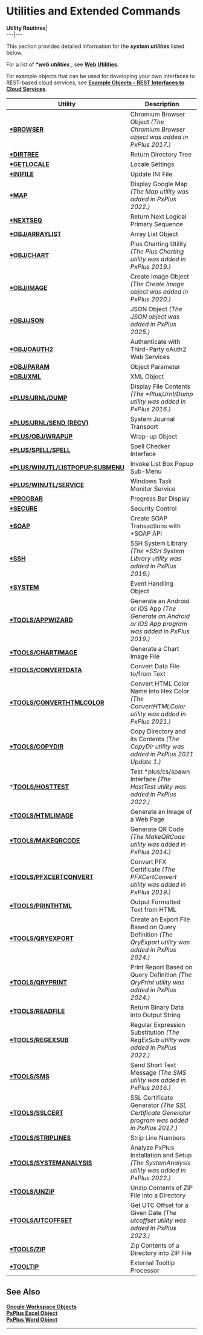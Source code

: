 # Utilities and Extended Commands

**Utility Routines**|   
---|---  
  
This section provides detailed information for the **_system utilities_** listed below.

For a list of **_*web utilities_** , see **[Web Utilities](Web%20Utilities/Introduction.md)**.

For example objects that can be used for developing your own interfaces to REST-based cloud services, see **[Example Objects - REST Interfaces to Cloud Services](utilities/restexamples.md)**.

**Utility** |  **Description**  
---|---  
**[*BROWSER](utilities/browser.md)** |  Chromium Browser Object _(The Chromium Browser object was added in PxPlus 2017.)_  
**[*DIRTREE](utilities/dirtree.md)** |  Return Directory Tree  
**[*GETLOCALE](utilities/getlocale.md)** |  Locale Settings  
**[*INIFILE](utilities/inifile.md)** |  Update INI File  
**[*MAP](utilities/map.md)** |  Display Google Map _(The Map utility was added in PxPlus 2022.)_  
**[*NEXTSEQ](utilities/nextseq.md)** |  Return Next Logical Primary Sequence  
**[*OBJ/ARRAYLIST](utilities/obj_arraylist.md)** |  Array List Object  
**[*OBJ/CHART](utilities/chart_object.md)** |  Plus Charting Utility _(The Plus Charting utility was added in PxPlus 2019.)_  
**[*OBJ/IMAGE](utilities/obj_image.md)** |  Create Image Object _(The Create Image object was added in PxPlus 2020.)_  
**[*OBJ/JSON](utilities/obj_json.md)** |  JSON Object _(The JSON object was added in PxPlus 2025.)_  
**[*OBJ/OAUTH2](utilities/obj_oauth2.md)** |  Authenticate with Third-Party oAuth2 Web Services  
**[*OBJ/PARAM](utilities/obj_param.md)** |  Object Parameter  
**[*OBJ/XML](utilities/obj_xml.md)** |  XML Object  
**[*PLUS/JRNL/DUMP](utilities/dump.md)** |  Display File Contents _(The *Plus/Jrnl/Dump utility was added in PxPlus 2016.)_  
**[*PLUS/JRNL/SEND (RECV)](utilities/jrnl_sendrecv.md)** |  System Journal Transport  
**[*PLUS/OBJ/WRAPUP](utilities/obj_wrapup.md)** |  Wrap-up Object  
**[*PLUS/SPELL/SPELL](utilities/spellcheck.md)** |  Spell Checker Interface  
**[*PLUS/WINUTL/LISTPOPUP;SUBMENU](utilities/listboxes.md)** |  Invoke List Box Popup Sub-Menu  
**[*PLUS/WINUTL/SERVICE](utilities/winutl_service.md)** |  Windows Task Monitor Service  
**[*PROGBAR](utilities/progbars.md)** |  Progress Bar Display  
**[*SECURE](utilities/secure.md)** |  Security Control  
**[*SOAP](utilities/soap.md)** |  Create SOAP Transactions with *SOAP API  
**[*SSH](utilities/ssh_systemlibrary.md)** |  SSH System Library _(The *SSH System Library utility was added in PxPlus 2016.)_  
**[*SYSTEM](utilities/SYSTEM%20Event%20Handling%20Object/Introduction.md)** |  Event Handling Object  
**[*TOOLS/APPWIZARD](utilities/appwizard.md)** |  Generate an Android or iOS App _(The Generate an Android or iOS App program was added in PxPlus 2019.)_  
**[*TOOLS/CHARTIMAGE](utilities/chart_image.md)** |  Generate a Chart Image File  
**[*TOOLS/CONVERTDATA](utilities/convertdata.md)** |  Convert Data File to/from Text  
**[*TOOLS/CONVERTHTMLCOLOR](utilities/converthtmlclr.md)** |  Convert HTML Color Name into Hex Color _(The ConvertHTMLColor utility was added in PxPlus 2021.)_  
**[*TOOLS/COPYDIR](utilities/copydir.md)** |  Copy Directory and its Contents _(The CopyDir utility was added in PxPlus 2021 Update 1.)_  
***[TOOLS/HOSTTEST](utilities/hosttest.md)** |  Test *plus/cs/spawn Interface _(The HostTest utility was added in PxPlus 2022.)_  
**[*TOOLS/HTMLIMAGE](utilities/html_image.md)** |  Generate an Image of a Web Page  
**[*TOOLS/MAKEQRCODE](utilities/makeqrcode.md)** |  Generate QR Code _(The MakeQRCode utility was added in PxPlus 2014.)_  
**[*TOOLS/PFXCERTCONVERT](utilities/pfxcertconvert.md)** |  Convert PFX Certificate _(The PFXCertConvert utility was added in PxPlus 2019.)_  
**[*TOOLS/PRINTHTML](utilities/printhtml.md)** |  Output Formatted Text from HTML  
**[*TOOLS/QRYEXPORT](utilities/qryexport.md)** |  Create an Export File Based on Query Definition _(The QryExport utility was added in PxPlus 2024.)_  
**[*TOOLS/QRYPRINT](utilities/qryprint.md)** |  Print Report Based on Query Definition _(The QryPrint utility was added in PxPlus 2024.)_  
**[*TOOLS/READFILE](utilities/readfile.md)** |  Return Binary Data into Output String  
**[*TOOLS/REGEXSUB](utilities/regexsub.md)** |  Regular Expression Substitution _(The RegExSub utility was added in PxPlus 2022.)_  
**[*TOOLS/SMS](utilities/sms.md)** |  Send Short Text Message _(The SMS utility was added in PxPlus 2016.)_  
**[*TOOLS/SSLCERT](utilities/SSL%20Cert%20Generator.md)** |  SSL Certificate Generator _(The SSL Certificate Generator program was added in PxPlus 2017.)_  
**[*TOOLS/STRIPLINES](utilities/striplines.md)** |  Strip Line Numbers  
**[*TOOLS/SYSTEMANALYSIS](utilities/system_analysis.md)** |  Analyze PxPlus Installation and Setup _(The SystemAnalysis utility was added in PxPlus 2022.)_  
**[*TOOLS/UNZIP](utilities/unzipcontents.md)** |  Unzip Contents of ZIP File into a Directory  
**[*TOOLS/UTCOFFSET](utilities/utcoffset.md)** |  Get UTC Offset for a Given Date _(The utcoffset utility was added in PxPlus 2023.)_  
**[*TOOLS/ZIP](utilities/zipcontents.md)** |  Zip Contents of a Directory into ZIP File  
**[*TOOLTIP](utilities/tooltip.md)** |  External Tooltip Processor  
  
## See Also

**[Google Workspace Objects](Google%20Workspace%20Objects/Introduction.md)**  
**[PxPlus Excel Object](PxPlus%20User%20Guide/External%20Components/PxPlus%20COM%20Support/Excel%20Object.md)**  
**[PxPlus Word Object](PxPlus%20User%20Guide/External%20Components/PxPlus%20COM%20Support/Word%20Object.md)**

****
